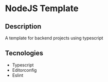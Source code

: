 # NodeJS Template
## Description
A template for backend projects using typescript
## Tecnologies
* Typescript
* Editorconfig
* Eslint
